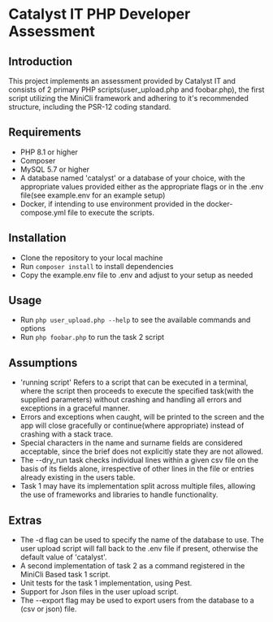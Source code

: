 # Catalyst IT PHP Developer Assessment

## Introduction
This project implements an assessment provided by Catalyst IT and consists of 2 primary PHP scripts(user_upload.php and foobar.php), the first script utilizing the MiniCli framework and adhering to it's recommended structure, including the PSR-12 coding standard.

## Requirements
- PHP 8.1 or higher
- Composer
- MySQL 5.7 or higher
- A database named 'catalyst' or a database of your choice, with the appropriate values provided either as the appropriate flags or in the .env file(see example.env for an example setup)
- Docker, if intending to use environment provided in the docker-compose.yml file to execute the scripts.

## Installation
- Clone the repository to your local machine
- Run `composer install` to install dependencies
- Copy the example.env file to .env and adjust to your setup as needed

## Usage
- Run `php user_upload.php --help` to see the available commands and options
- Run `php foobar.php` to run the task 2 script

## Assumptions
- 'running script' Refers to a script that can be executed in a terminal, where the script then proceeds to execute the specified task(with the supplied parameters) without crashing and handling all errors and exceptions in a graceful manner.
- Errors and exceptions when caught, will be printed to the screen and the app will close gracefully or continue(where appropriate) instead of crashing with a stack trace.
- Special characters in the name and surname fields are considered acceptable, since the brief does not explicitly state they are not allowed.
- The --dry_run task checks individual lines within a given csv file on the basis of its fields alone, irrespective of other lines in the file or entries already existing in the users table.
- Task 1 may have its implementation split across multiple files, allowing the use of frameworks and libraries to handle functionality.

## Extras
- The -d flag can be used to specify the name of the database to use. The user upload script will fall back to the .env file if present, otherwise the default value of 'catalyst'.
- A second implementation of task 2 as a command registered in the MiniCli Based task 1 script.
- Unit tests for the task 1 implementation, using Pest.
- Support for Json files in the user upload script.
- The --export flag may be used to export users from the database to a (csv or json) file.
